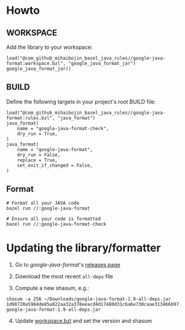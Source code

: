# Howto

## WORKSPACE

Add the library to your workspace:

```
load("@com_github_mihaibojin_bazel_java_rules//google-java-format:workspace.bzl", "google_java_format_jar")
google_java_format_jar()
```


## BUILD

Define the following targets in your project's root BUILD file:

```
load("@com_github_mihaibojin_bazel_java_rules//google-java-format:rules.bzl", "java_format")
java_format(
    name = "google-java-format-check",
    dry_run = True,
)
java_format(
    name = "google-java-format",
    dry_run = False,
    replace = True,
    set_exit_if_changed = False,
)
```

## Format

```
# Format all your JAVA code
bazel run //:google-java-format

# Ensure all your code is formatted
bazel run //:google-java-format-check
```

# Updating the library/formatter

1. Go to _google-java-format_'s [releases page](https://github.com/google/google-java-format/tags)

2. Download the most recent `all-deps` file

3. Compute a new shasum, e.g.:

```
shasum -a 256 ~/Downloads/google-java-format-1.9-all-deps.jar
1d98720a5984de85a822aa32a378eeacd4d17480d31cba6e730caae313466b97  google-java-format-1.9-all-deps.jar
```

4. Update [workspace.bzl](./workspace.bzl) and set the version and shasum
